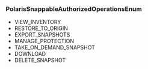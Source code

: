 ### PolarisSnappableAuthorizedOperationsEnum
- VIEW_INVENTORY
- RESTORE_TO_ORIGIN
- EXPORT_SNAPSHOTS
- MANAGE_PROTECTION
- TAKE_ON_DEMAND_SNAPSHOT
- DOWNLOAD
- DELETE_SNAPSHOT
